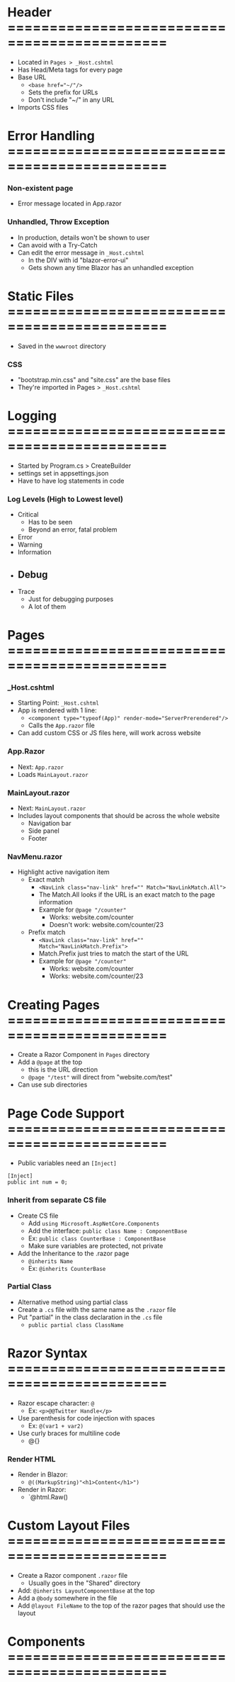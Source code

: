 # Header =============================================

- Located in `Pages > _Host.cshtml`
- Has Head/Meta tags for every page
- Base URL
  - `<base href="~/"/>`
  - Sets the prefix for URLs
  - Don't include "~/" in any URL
- Imports CSS files

# Error Handling =============================================

### Non-existent page

- Error message located in App.razor

### Unhandled, Throw Exception

- In production, details won't be shown to user
- Can avoid with a Try-Catch
- Can edit the error message in `_Host.cshtml`
  - In the DIV with id "blazor-error-ui"
  - Gets shown any time Blazor has an unhandled exception

# Static Files =============================================

- Saved in the `wwwroot` directory

### CSS

- "bootstrap.min.css" and "site.css" are the base files
- They're imported in Pages > `_Host.cshtml`

# Logging =============================================

- Started by Program.cs > CreateBuilder
- settings set in appsettings.json
- Have to have log statements in code

### Log Levels (High to Lowest level)

- Critical
  - Has to be seen
  - Beyond an error, fatal problem
- Error
- Warning
- Information
- Debug
  - 
- Trace
  - Just for debugging purposes
  - A lot of them

# Pages =============================================

### _Host.cshtml

- Starting Point: `_Host.cshtml`
- App is rendered with 1 line:
  - `<component type="typeof(App)" render-mode="ServerPrerendered"/>`
  - Calls the `App.razor` file
- Can add custom CSS or JS files here, will work across website

### App.Razor

- Next: `App.razor`
- Loads `MainLayout.razor`

### MainLayout.razor

- Next: `MainLayout.razor`
- Includes layout components that should be across the whole website
  - Navigation bar
  - Side panel
  - Footer


### NavMenu.razor

- Highlight active navigation item
  - Exact match
    - `<NavLink class="nav-link" href="" Match="NavLinkMatch.All">`
    - The Match.All looks if the URL is an exact match to the page information
    - Example for `@page "/counter"`
      - Works: website.com/counter
      - Doesn't work: website.com/counter/23
  - Prefix match
    - `<NavLink class="nav-link" href="" Match="NavLinkMatch.Prefix">`
    - Match.Prefix just tries to match the start of the URL
    - Example for `@page "/counter"`
      - Works: website.com/counter
      - Works: website.com/counter/23

# Creating Pages =============================================

- Create a Razor Component in `Pages` directory
- Add a `@page` at the top 
  - this is the URL direction
  - `@page "/test"` will direct from "website.com/test"
- Can use sub directories

# Page Code Support =============================================

- Public variables need an `[Inject]`
```
[Inject]
public int num = 0;
```

### Inherit from separate CS file

- Create CS file
  - Add `using Microsoft.AspNetCore.Components`
  - Add the interface: `public class Name : ComponentBase`
  - Ex: `public class CounterBase : ComponentBase`
  - Make sure variables are protected, not private
- Add the Inheritance to the .razor page
  - `@inherits Name`
  - Ex: `@inherits CounterBase`

### Partial Class

- Alternative method using partial class
- Create a `.cs` file with the same name as the `.razor` file
- Put "partial" in the class declaration in the `.cs` file
  - `public partial class ClassName`

# Razor Syntax =============================================

- Razor escape character: `@`
  - Ex: `<p>@@Twitter Handle</p>`
- Use parenthesis for code injection with spaces
  - Ex: `@(var1 + var2)`
- Use curly braces for multiline code
  - @{}


### Render HTML

- Render in Blazor:
  - `@((MarkupString)"<h1>Content</h1>")`
- Render in Razor:
  - `@html.Raw()

# Custom Layout Files =============================================

- Create a Razor component `.razor` file
  - Usually goes in the "Shared" directory
- Add: `@inherits LayoutComponentBase` at the top
- Add a `@body` somewhere in the file
- Add `@layout FileName` to the top of the razor pages that should use the layout

# Components =============================================



